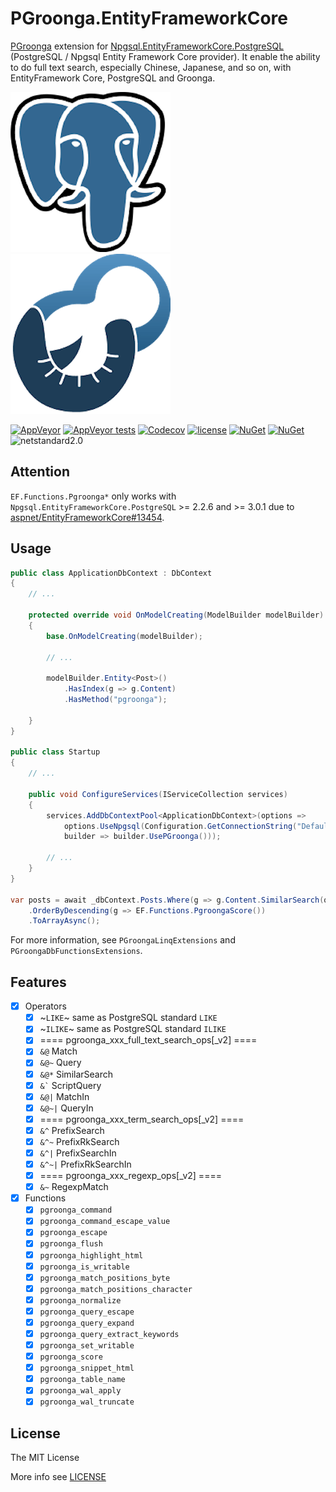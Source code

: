 # PGroonga.EntityFrameworkCore

[PGroonga](https://pgroonga.github.io) extension for [Npgsql.EntityFrameworkCore.PostgreSQL](https://github.com/npgsql/Npgsql.EntityFrameworkCore.PostgreSQL) (PostgreSQL / Npgsql Entity Framework Core provider). It enable the ability to do full text search, especially Chinese, Japanese, and so on, with EntityFramework Core, PostgreSQL and Groonga.

![postgresql](postgresql.png)![pgroonga](pgroonga.png)

[![AppVeyor](https://img.shields.io/appveyor/ci/JoyMoe/pgroonga-entityframeworkcore.svg)](https://ci.appveyor.com/project/JoyMoe/pgroonga-entityframeworkcore)
[![AppVeyor tests](https://img.shields.io/appveyor/tests/JoyMoe/pgroonga-entityframeworkcore)](https://ci.appveyor.com/project/JoyMoe/pgroonga-entityframeworkcore/build/tests)
[![Codecov](https://img.shields.io/codecov/c/gh/JoyMoe/PGroonga.EntityFrameworkCore)](https://codecov.io/gh/JoyMoe/PGroonga.EntityFrameworkCore)
[![license](https://img.shields.io/github/license/JoyMoe/Base62.Net.svg)](https://github.com/JoyMoe/Base62.Net/blob/master/LICENSE)
[![NuGet](https://img.shields.io/nuget/v/PGroonga.EntityFrameworkCore.svg)](https://www.nuget.org/packages/PGroonga.EntityFrameworkCore)
[![NuGet](https://img.shields.io/nuget/vpre/PGroonga.EntityFrameworkCore.svg)](https://www.nuget.org/packages/PGroonga.EntityFrameworkCore/absoluteLatest)
![netstandard2.0](https://img.shields.io/badge/.Net-netstandard2.0-brightgreen.svg)

## Attention

`EF.Functions.Pgroonga*` only works with `Npgsql.EntityFrameworkCore.PostgreSQL` >= 2.2.6 and >= 3.0.1 due to [aspnet/EntityFrameworkCore#13454](https://github.com/aspnet/EntityFrameworkCore/issues/13454).

## Usage

```csharp
public class ApplicationDbContext : DbContext
{
    // ...

    protected override void OnModelCreating(ModelBuilder modelBuilder)
    {
        base.OnModelCreating(modelBuilder);

        // ...

        modelBuilder.Entity<Post>()
            .HasIndex(g => g.Content)
            .HasMethod("pgroonga");

    }
}

public class Startup
{
    // ...

    public void ConfigureServices(IServiceCollection services)
    {
        services.AddDbContextPool<ApplicationDbContext>(options =>
            options.UseNpgsql(Configuration.GetConnectionString("DefaultConnection"),
            builder => builder.UsePGroonga()));

        // ...
    }
}

var posts = await _dbContext.Posts.Where(g => g.Content.SimilarSearch(q))
    .OrderByDescending(g => EF.Functions.PgroongaScore())
    .ToArrayAsync();
```

For more information, see `PGroongaLinqExtensions` and `PGroongaDbFunctionsExtensions`.

## Features

* [x] Operators
  * [x] ~`LIKE`~ same as PostgreSQL standard `LIKE`
  * [x] ~`ILIKE`~ same as PostgreSQL standard `ILIKE`
  * [x] ==== pgroonga_xxx_full_text_search_ops[_v2] ====
  * [x] `&@` Match
  * [x] `&@~` Query
  * [x] `&@*` SimilarSearch
  * [x] `` &` `` ScriptQuery
  * [x] `&@|` MatchIn
  * [x] `&@~|` QueryIn
  * [x] ==== pgroonga_xxx_term_search_ops[_v2] ====
  * [x] `&^` PrefixSearch
  * [x] `&^~` PrefixRkSearch
  * [x] `&^|` PrefixSearchIn
  * [x] `&^~|` PrefixRkSearchIn
  * [x] ==== pgroonga_xxx_regexp_ops[_v2] ====
  * [x] `&~` RegexpMatch
* [x] Functions
  * [x] `pgroonga_command`
  * [x] `pgroonga_command_escape_value`
  * [x] `pgroonga_escape`
  * [x] `pgroonga_flush`
  * [x] `pgroonga_highlight_html`
  * [x] `pgroonga_is_writable`
  * [x] `pgroonga_match_positions_byte`
  * [x] `pgroonga_match_positions_character`
  * [x] `pgroonga_normalize`
  * [x] `pgroonga_query_escape`
  * [x] `pgroonga_query_expand`
  * [x] `pgroonga_query_extract_keywords`
  * [x] `pgroonga_set_writable`
  * [x] `pgroonga_score`
  * [x] `pgroonga_snippet_html`
  * [x] `pgroonga_table_name`
  * [x] `pgroonga_wal_apply`
  * [x] `pgroonga_wal_truncate`

## License

The MIT License

More info see [LICENSE](LICENSE)
